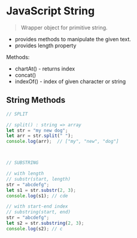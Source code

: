 # JavaScript String
> Wrapper object for primitive string.
- provides methods to manipulate the given text.
- provides length property

Methods:
- chartAt() - returns index
- concat()
- indexOf() - index of given character or string


## String Methods

```js
// SPLIT

// split() : string => array
let str = "my new dog";
let arr = str.split(" ");
console.log(arr);  // ["my", "new", "dog"]



// SUBSTRING

// with length
// substr(start, length)
str = "abcdefg";
let s1 = str.substr(2, 3);
console.log(s1); // cde 

// with start-end index
// substring(start, end)
str = "abcdefg";
let s2 = str.substring(2, 3);
console.log(s2); // c
